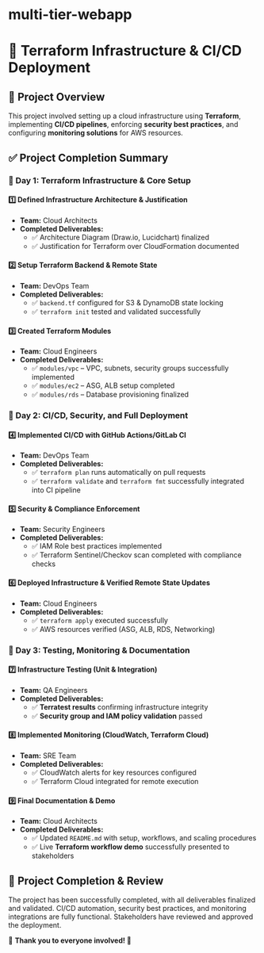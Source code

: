 # multi-tier-webapp
# 🚀 Terraform Infrastructure & CI/CD Deployment

## 📌 Project Overview
This project involved setting up a cloud infrastructure using **Terraform**, implementing **CI/CD pipelines**, enforcing **security best practices**, and configuring **monitoring solutions** for AWS resources.

## ✅ Project Completion Summary

### **📅 Day 1: Terraform Infrastructure & Core Setup**
#### **1️⃣ Defined Infrastructure Architecture & Justification**
- **Team:** Cloud Architects
- **Completed Deliverables:**
  - ✅ Architecture Diagram (Draw.io, Lucidchart) finalized
  - ✅ Justification for Terraform over CloudFormation documented

#### **2️⃣ Setup Terraform Backend & Remote State**
- **Team:** DevOps Team
- **Completed Deliverables:**
  - ✅ `backend.tf` configured for S3 & DynamoDB state locking
  - ✅ `terraform init` tested and validated successfully

#### **3️⃣ Created Terraform Modules**
- **Team:** Cloud Engineers
- **Completed Deliverables:**
  - ✅ `modules/vpc` – VPC, subnets, security groups successfully implemented
  - ✅ `modules/ec2` – ASG, ALB setup completed
  - ✅ `modules/rds` – Database provisioning finalized

### **📅 Day 2: CI/CD, Security, and Full Deployment**
#### **4️⃣ Implemented CI/CD with GitHub Actions/GitLab CI**
- **Team:** DevOps Team
- **Completed Deliverables:**
  - ✅ `terraform plan` runs automatically on pull requests
  - ✅ `terraform validate` and `terraform fmt` successfully integrated into CI pipeline

#### **5️⃣ Security & Compliance Enforcement**
- **Team:** Security Engineers
- **Completed Deliverables:**
  - ✅ IAM Role best practices implemented
  - ✅ Terraform Sentinel/Checkov scan completed with compliance checks

#### **6️⃣ Deployed Infrastructure & Verified Remote State Updates**
- **Team:** Cloud Engineers
- **Completed Deliverables:**
  - ✅ `terraform apply` executed successfully
  - ✅ AWS resources verified (ASG, ALB, RDS, Networking)

### **📅 Day 3: Testing, Monitoring & Documentation**
#### **7️⃣ Infrastructure Testing (Unit & Integration)**
- **Team:** QA Engineers
- **Completed Deliverables:**
  - ✅ **Terratest results** confirming infrastructure integrity
  - ✅ **Security group and IAM policy validation** passed

#### **8️⃣ Implemented Monitoring (CloudWatch, Terraform Cloud)**
- **Team:** SRE Team
- **Completed Deliverables:**
  - ✅ CloudWatch alerts for key resources configured
  - ✅ Terraform Cloud integrated for remote execution

#### **9️⃣ Final Documentation & Demo**
- **Team:** Cloud Architects
- **Completed Deliverables:**
  - ✅ Updated `README.md` with setup, workflows, and scaling procedures
  - ✅ Live **Terraform workflow demo** successfully presented to stakeholders

## 🏁 **Project Completion & Review**
The project has been successfully completed, with all deliverables finalized and validated. CI/CD automation, security best practices, and monitoring integrations are fully functional. Stakeholders have reviewed and approved the deployment.

📌 **Thank you to everyone involved! 🚀**
